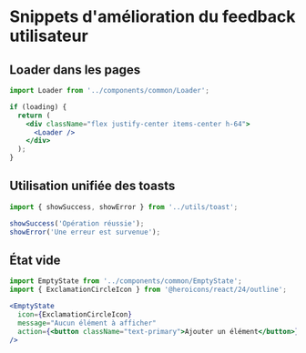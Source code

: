 # Snippets d'amélioration du feedback utilisateur

## Loader dans les pages
```jsx
import Loader from '../components/common/Loader';

if (loading) {
  return (
    <div className="flex justify-center items-center h-64">
      <Loader />
    </div>
  );
}
```

## Utilisation unifiée des toasts
```jsx
import { showSuccess, showError } from '../utils/toast';

showSuccess('Opération réussie');
showError('Une erreur est survenue');
```

## État vide
```jsx
import EmptyState from '../components/common/EmptyState';
import { ExclamationCircleIcon } from '@heroicons/react/24/outline';

<EmptyState
  icon={ExclamationCircleIcon}
  message="Aucun élément à afficher"
  action={<button className="text-primary">Ajouter un élément</button>}
/>
```
